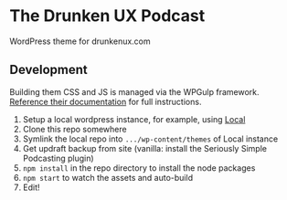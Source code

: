 # The Drunken UX Podcast
WordPress theme for drunkenux.com

## Development
Building them CSS and JS is managed via the WPGulp framework. [Reference their documentation](https://github.com/ahmadawais/WPGulp/blob/master/readme.md) for full instructions.

 1. Setup a local wordpress instance, for example, using [Local](https://localwp.com/)
 2. Clone this repo somewhere
 3. Symlink the local repo into `.../wp-content/themes` of Local instance
 4. Get updraft backup from site (vanilla: install the Seriously Simple Podcasting plugin)
 5. `npm install` in the repo directory to install the node packages
 6. `npm start` to watch the assets and auto-build
 7. Edit!
